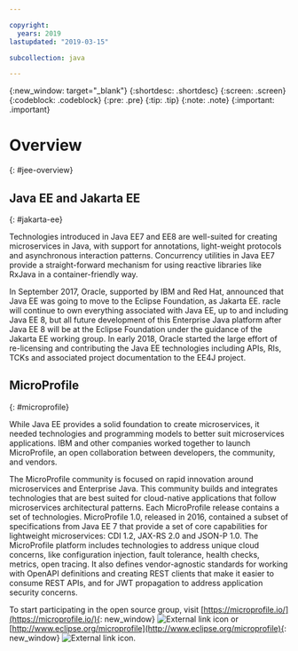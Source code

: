 ```yaml
---

copyright:
  years: 2019
lastupdated: "2019-03-15"

subcollection: java

---
```


{:new_window: target="_blank"}
{:shortdesc: .shortdesc}
{:screen: .screen}
{:codeblock: .codeblock}
{:pre: .pre}
{:tip: .tip}
{:note: .note}
{:important: .important}

# Overview
{: #jee-overview}



## Java EE and Jakarta EE
{: #jakarta-ee}

Technologies introduced in Java EE7 and EE8 are well-suited for creating microservices in Java, with support for annotations, light-weight protocols and asynchronous interaction patterns. Concurrency utilities in Java EE7 provide a straight-forward mechanism for using reactive libraries like RxJava in a container-friendly way.

In September 2017, Oracle, supported by IBM and Red Hat, announced that Java EE was going to move to the Eclipse Foundation, as Jakarta EE. racle will continue to own everything associated with Java EE, up to and including Java EE 8, but all future development of this Enterprise Java platform after Java EE 8 will be at the Eclipse Foundation under the guidance of the Jakarta EE working group. In early 2018, Oracle started the large effort of re-licensing and contributing the Java EE technologies including APIs, RIs, TCKs and associated project documentation to the EE4J project.

## MicroProfile
{: #microprofile}

While Java EE provides a solid foundation to create microservices, it needed technologies and programming models to better suit microservices applications. IBM and other companies worked together to launch MicroProfile, an open collaboration between developers, the community, and vendors.

The MicroProfile community is focused on rapid innovation around microservices and Enterprise Java. This community builds and integrates technologies that are best suited for cloud-native applications that follow microservices architectural patterns. Each MicroProfile release contains a set of technologies. MicroProfile 1.0, released in 2016, contained a subset of specifications from Java EE 7 that provide a set of core capabilities for lightweight microservices: CDI 1.2, JAX-RS 2.0 and JSON-P 1.0. The MicroProfile platform includes technologies to address unique cloud concerns, like configuration injection, fault tolerance, health checks, metrics, open tracing. It also defines vendor-agnostic standards for working with OpenAPI definitions and creating REST clients that make it easier to consume REST APIs, and for JWT propagation to address application security concerns.

To start participating in the open source group, visit [https://microprofile.io/](https://microprofile.io/){: new_window} ![External link icon](../icons/launch-glyph.svg "External link icon") or [http://www.eclipse.org/microprofile](http://www.eclipse.org/microprofile){: new_window} ![External link icon](../icons/launch-glyph.svg "External link icon").
